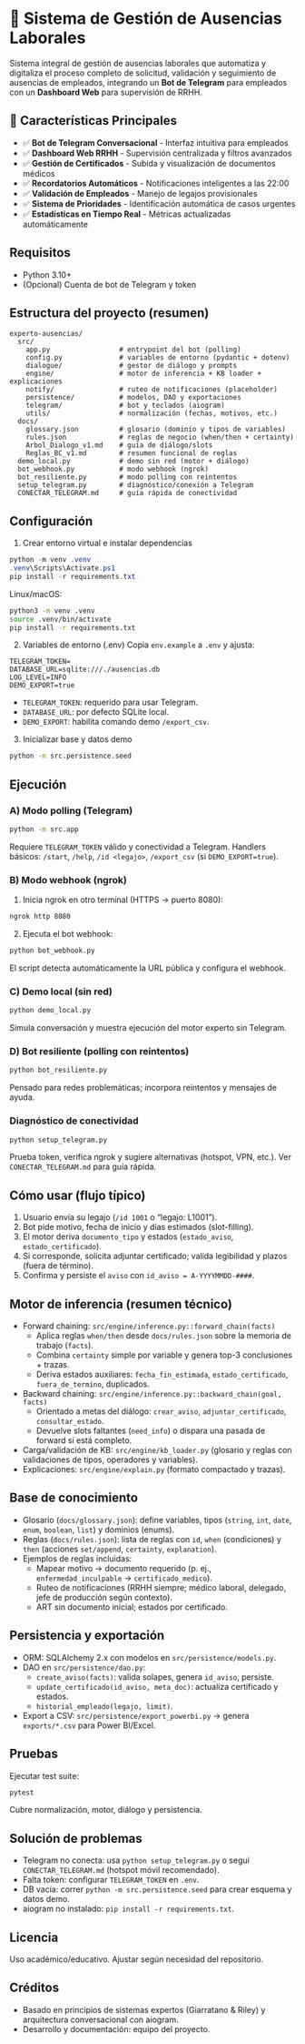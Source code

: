 # 🤖 Sistema de Gestión de Ausencias Laborales

Sistema integral de gestión de ausencias laborales que automatiza y digitaliza el proceso completo de solicitud, validación y seguimiento de ausencias de empleados, integrando un **Bot de Telegram** para empleados con un **Dashboard Web** para supervisión de RRHH.

## 🚀 **Características Principales**

- ✅ **Bot de Telegram Conversacional** - Interfaz intuitiva para empleados
- ✅ **Dashboard Web RRHH** - Supervisión centralizada y filtros avanzados
- ✅ **Gestión de Certificados** - Subida y visualización de documentos médicos
- ✅ **Recordatorios Automáticos** - Notificaciones inteligentes a las 22:00
- ✅ **Validación de Empleados** - Manejo de legajos provisionales
- ✅ **Sistema de Prioridades** - Identificación automática de casos urgentes
- ✅ **Estadísticas en Tiempo Real** - Métricas actualizadas automáticamente

## Requisitos
- Python 3.10+
- (Opcional) Cuenta de bot de Telegram y token

## Estructura del proyecto (resumen)
```
experto-ausencias/
  src/
    app.py                 # entrypoint del bot (polling)
    config.py              # variables de entorno (pydantic + dotenv)
    dialogue/              # gestor de diálogo y prompts
    engine/                # motor de inferencia + KB loader + explicaciones
    notify/                # ruteo de notificaciones (placeholder)
    persistence/           # modelos, DAO y exportaciones
    telegram/              # bot y teclados (aiogram)
    utils/                 # normalización (fechas, motivos, etc.)
  docs/
    glossary.json          # glosario (dominio y tipos de variables)
    rules.json             # reglas de negocio (when/then + certainty)
    Arbol_Dialogo_v1.md    # guía de diálogo/slots
    Reglas_BC_v1.md        # resumen funcional de reglas
  demo_local.py            # demo sin red (motor + diálogo)
  bot_webhook.py           # modo webhook (ngrok)
  bot_resiliente.py        # modo polling con reintentos
  setup_telegram.py        # diagnóstico/conexión a Telegram
  CONECTAR_TELEGRAM.md     # guía rápida de conectividad
```

## Configuración
1) Crear entorno virtual e instalar dependencias
```powershell
python -m venv .venv
.venv\Scripts\Activate.ps1
pip install -r requirements.txt
```
Linux/macOS:
```bash
python3 -m venv .venv
source .venv/bin/activate
pip install -r requirements.txt
```

2) Variables de entorno (.env)
Copia `env.example` a `.env` y ajusta:
```
TELEGRAM_TOKEN=
DATABASE_URL=sqlite:///./ausencias.db
LOG_LEVEL=INFO
DEMO_EXPORT=true
```
- `TELEGRAM_TOKEN`: requerido para usar Telegram.
- `DATABASE_URL`: por defecto SQLite local.
- `DEMO_EXPORT`: habilita comando demo `/export_csv`.

3) Inicializar base y datos demo
```bash
python -m src.persistence.seed
```

## Ejecución
### A) Modo polling (Telegram)
```bash
python -m src.app
```
Requiere `TELEGRAM_TOKEN` válido y conectividad a Telegram. Handlers básicos: `/start`, `/help`, `/id <legajo>`, `/export_csv` (si `DEMO_EXPORT=true`).

### B) Modo webhook (ngrok)
1. Inicia ngrok en otro terminal (HTTPS → puerto 8080):
```bash
ngrok http 8080
```
2. Ejecuta el bot webhook:
```bash
python bot_webhook.py
```
El script detecta automáticamente la URL pública y configura el webhook.

### C) Demo local (sin red)
```bash
python demo_local.py
```
Simula conversación y muestra ejecución del motor experto sin Telegram.

### D) Bot resiliente (polling con reintentos)
```bash
python bot_resiliente.py
```
Pensado para redes problemáticas; incorpora reintentos y mensajes de ayuda.

### Diagnóstico de conectividad
```bash
python setup_telegram.py
```
Prueba token, verifica ngrok y sugiere alternativas (hotspot, VPN, etc.). Ver `CONECTAR_TELEGRAM.md` para guía rápida.

## Cómo usar (flujo típico)
1. Usuario envía su legajo (`/id 1001` o “legajo: L1001”).
2. Bot pide motivo, fecha de inicio y días estimados (slot-filling).
3. El motor deriva `documento_tipo` y estados (`estado_aviso`, `estado_certificado`).
4. Si corresponde, solicita adjuntar certificado; valida legibilidad y plazos (fuera de término).
5. Confirma y persiste el `aviso` con `id_aviso = A-YYYYMMDD-####`.

## Motor de inferencia (resumen técnico)
- Forward chaining: `src/engine/inference.py::forward_chain(facts)`
  - Aplica reglas `when/then` desde `docs/rules.json` sobre la memoria de trabajo (`facts`).
  - Combina `certainty` simple por variable y genera top-3 conclusiones + trazas.
  - Deriva estados auxiliares: `fecha_fin_estimada`, `estado_certificado`, `fuera_de_termino`, duplicados.
- Backward chaining: `src/engine/inference.py::backward_chain(goal, facts)`
  - Orientado a metas del diálogo: `crear_aviso`, `adjuntar_certificado`, `consultar_estado`.
  - Devuelve slots faltantes (`need_info`) o dispara una pasada de forward si está completo.
- Carga/validación de KB: `src/engine/kb_loader.py` (glosario y reglas con validaciones de tipos, operadores y variables).
- Explicaciones: `src/engine/explain.py` (formato compactado y trazas).

## Base de conocimiento
- Glosario (`docs/glossary.json`): define variables, tipos (`string`, `int`, `date`, `enum`, `boolean`, `list`) y dominios (enums).
- Reglas (`docs/rules.json`): lista de reglas con `id`, `when` (condiciones) y `then` (acciones `set/append`, `certainty`, `explanation`).
- Ejemplos de reglas incluidas:
  - Mapear motivo → documento requerido (p. ej., `enfermedad_inculpable` → `certificado_medico`).
  - Ruteo de notificaciones (RRHH siempre; médico laboral, delegado, jefe de producción según contexto).
  - ART sin documento inicial; estados por certificado.

## Persistencia y exportación
- ORM: SQLAlchemy 2.x con modelos en `src/persistence/models.py`.
- DAO en `src/persistence/dao.py`:
  - `create_aviso(facts)`: valida solapes, genera `id_aviso`, persiste.
  - `update_certificado(id_aviso, meta_doc)`: actualiza certificado y estados.
  - `historial_empleado(legajo, limit)`.
- Export a CSV: `src/persistence/export_powerbi.py` → genera `exports/*.csv` para Power BI/Excel.

## Pruebas
Ejecutar test suite:
```bash
pytest
```
Cubre normalización, motor, diálogo y persistencia.

## Solución de problemas
- Telegram no conecta: usa `python setup_telegram.py` o seguí `CONECTAR_TELEGRAM.md` (hotspot móvil recomendado).
- Falta token: configurar `TELEGRAM_TOKEN` en `.env`.
- DB vacía: correr `python -m src.persistence.seed` para crear esquema y datos demo.
- aiogram no instalado: `pip install -r requirements.txt`.

## Licencia
Uso académico/educativo. Ajustar según necesidad del repositorio.

## Créditos
- Basado en principios de sistemas expertos (Giarratano & Riley) y arquitectura conversacional con aiogram.
- Desarrollo y documentación: equipo del proyecto.
